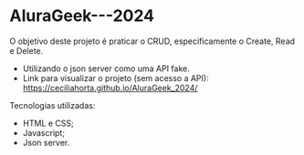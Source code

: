 # AluraGeek---2024

O objetivo deste projeto é praticar o CRUD, especificamente o Create, Read e Delete. 

* Utilizando o json server como uma API fake.
* Link para visualizar o projeto (sem acesso a API): https://ceciliahorta.github.io/AluraGeek_2024/

Tecnologias utilizadas: 

* HTML e CSS;
* Javascript;
* Json server.
